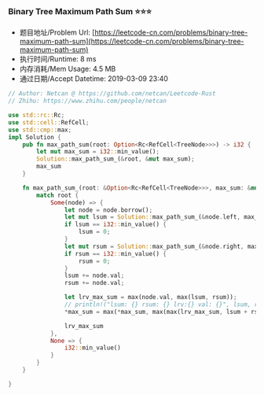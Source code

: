 ### Binary Tree Maximum Path Sum :star::star::star:
- 题目地址/Problem Url: [https://leetcode-cn.com/problems/binary-tree-maximum-path-sum](https://leetcode-cn.com/problems/binary-tree-maximum-path-sum)
- 执行时间/Runtime: 8 ms 
- 内存消耗/Mem Usage: 4.5 MB
- 通过日期/Accept Datetime: 2019-03-09 23:40

```rust
// Author: Netcan @ https://github.com/netcan/Leetcode-Rust
// Zhihu: https://www.zhihu.com/people/netcan

use std::rc::Rc;
use std::cell::RefCell;
use std::cmp::max;
impl Solution {
    pub fn max_path_sum(root: Option<Rc<RefCell<TreeNode>>>) -> i32 {
        let mut max_sum = i32::min_value();
        Solution::max_path_sum_(&root, &mut max_sum);
        max_sum
    }

    fn max_path_sum_(root: &Option<Rc<RefCell<TreeNode>>>, max_sum: &mut i32) -> i32 {
        match root {
            Some(node) => {
                let node = node.borrow();
                let mut lsum = Solution::max_path_sum_(&node.left, max_sum);
                if lsum == i32::min_value() {
                    lsum = 0;
                }
                let mut rsum = Solution::max_path_sum_(&node.right, max_sum);
                if rsum == i32::min_value() {
                    rsum = 0;
                }
                lsum += node.val;
                rsum += node.val;

                let lrv_max_sum = max(node.val, max(lsum, rsum));
                // println!("lsum: {} rsum: {} lrv:{} val: {}", lsum, rsum, lrv_max_sum, node.val);
                *max_sum = max(*max_sum, max(max(lrv_max_sum, lsum + rsum - node.val), node.val));

                lrv_max_sum
            },
            None => {
                i32::min_value()
            }
        }
    }

}

```
